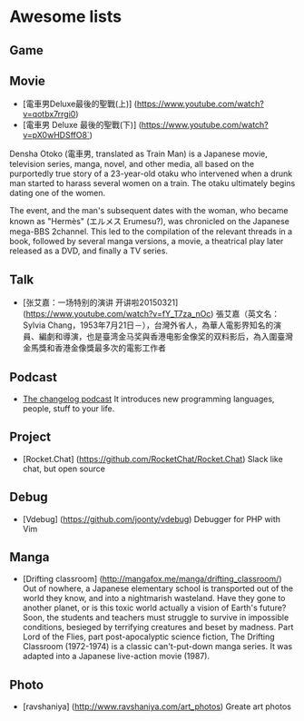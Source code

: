 # Awesome lists


## Game

## Movie
- [電車男Deluxe最後的聖戰(上)] (https://www.youtube.com/watch?v=qotbx7rrgi0)
- [電車男 Deluxe 最後的聖戰(下)] (https://www.youtube.com/watch?v=pX0wHDSffO8`) 

Densha Otoko (電車男, translated as Train Man) is a Japanese movie, television series, manga, novel, and other media, all based on the purportedly true story of a 23-year-old otaku who intervened when a drunk man started to harass several women on a train. The otaku ultimately begins dating one of the women.

The event, and the man's subsequent dates with the woman, who became known as "Hermès" (エルメス Erumesu?), was chronicled on the Japanese mega-BBS 2channel. This led to the compilation of the relevant threads in a book, followed by several manga versions, a movie, a theatrical play later released as a DVD, and finally a TV series.


## Talk 
- [张艾嘉：一场特别的演讲 开讲啦20150321] (https://www.youtube.com/watch?v=fY_T7za_nOc)
張艾嘉（英文名：Sylvia Chang，1953年7月21日－），台灣外省人，為華人電影界知名的演員、編劇和導演，也是臺湾金马奖與香港电影金像奖的双料影后，為入圍臺灣金馬獎和香港金像獎最多次的電影工作者

## Podcast 

- [The changelog podcast](https://changelog.com/podcast/) 
It introduces new programming languages, people, stuff to your life.

## Project

- [Rocket.Chat] (https://github.com/RocketChat/Rocket.Chat)
Slack like chat, but open source


## Debug

- [Vdebug] (https://github.com/joonty/vdebug)
Debugger for PHP with Vim


## Manga

- [Drifting classroom] (http://mangafox.me/manga/drifting_classroom/)
Out of nowhere, a Japanese elementary school is transported out of the world they know, and into a nightmarish wasteland. Have they gone to another planet, or is this toxic world actually a vision of Earth's future? Soon, the students and teachers must struggle to survive in impossible conditions, besieged by terrifying creatures and beset by madness. Part Lord of the Flies, part post-apocalyptic science fiction, The Drifting Classroom (1972-1974) is a classic can't-put-down manga series. It was adapted into a Japanese live-action movie (1987).

## Photo

- [ravshaniya] (http://www.ravshaniya.com/art_photos)
Greate art photos
